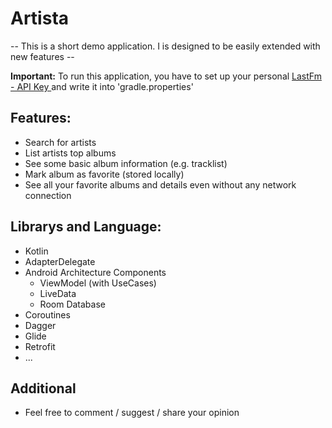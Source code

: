 # Artista

-- This is a short demo application. I is designed to be easily extended with new features --

**Important:** To run this application, you have to set up your personal [LastFm - API Key ](https://www.last.fm/api/authentication) and write it into 'gradle.properties'

## Features:
- Search for artists
- List artists top albums
- See some basic album information (e.g. tracklist)
- Mark album as favorite (stored locally)
- See all your favorite albums and details even without any network connection

## Librarys and Language:
- Kotlin
- AdapterDelegate
- Android Architecture Components
   * ViewModel (with UseCases)
   * LiveData
   * Room Database
- Coroutines
- Dagger
- Glide
- Retrofit
- ...

## Additional
- Feel free to comment / suggest / share your opinion
